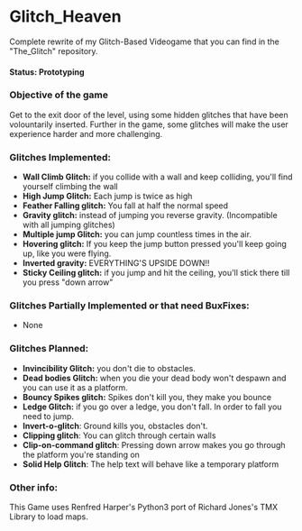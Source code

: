 # Glitch_Heaven
Complete rewrite of my Glitch-Based Videogame that you can find in the
"The_Glitch" repository.

#### Status: Prototyping

### Objective of the game
Get to the exit door of the level, using some hidden glitches that
have been volountarily inserted.
Further in the game, some glitches will make the user experience harder
and more challenging.

### Glitches Implemented:
- **Wall Climb Glitch:** if you collide with a wall and keep colliding, you'll find yourself climbing the wall
- **High Jump Glitch:** Each jump is twice as high
- **Feather Falling glitch:** You fall at half the normal speed
- **Gravity glitch:** instead of jumping you reverse gravity. (Incompatible with all jumping glitches)
- **Multiple jump Glitch:** you can jump countless times in the air.
- **Hovering glitch:** If you keep the jump button pressed you'll keep going up, like you were flying.
- **Inverted gravity:** EVERYTHING'S UPSIDE DOWN!!
- **Sticky Ceiling glitch:** if you jump and hit the ceiling, you'll stick there till you press "down arrow"


### Glitches Partially Implemented or that need BuxFixes:
- None

### Glitches Planned:
- **Invincibility Glitch:** you don't die to obstacles.
- **Dead bodies Glitch:** when you die your dead body won't despawn and you can use it as a platform.
- **Bouncy Spikes glitch:** Spikes don't kill you, they make you bounce
- **Ledge Glitch:** if you go over a ledge, you don't fall. In order to fall you need to jump.
- **Invert-o-glitch**: Ground kills you, obstacles don't.
- **Clipping glitch**: You can glitch through certain walls
- **Clip-on-command glitch**: Pressing down arrow makes you go through the platform you're standing on
- **Solid Help Glitch**: The help text will behave like a temporary platform

### Other info:
This Game uses Renfred Harper's Python3 port of Richard Jones's TMX Library to load maps.
